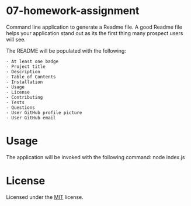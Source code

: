 # 07-homework-assignment

  Command line application to generate a Readme file. A good Readme file helps your application stand out as its the first thing many prospect users will see.

The README will be populated with the following:

    - At least one badge
    - Project title
    - Description
    - Table of Contents
    - Installation
    - Usage
    - License
    - Contributing
    - Tests
    - Questions
    - User GitHub profile picture
    - User GitHub email
    
# Usage

The application will be invoked with the following command: node index.js

# License

Licensed under the [MIT](https://github.com/johncosper/07-homework-assignment/blob/master/License.txt) license.

